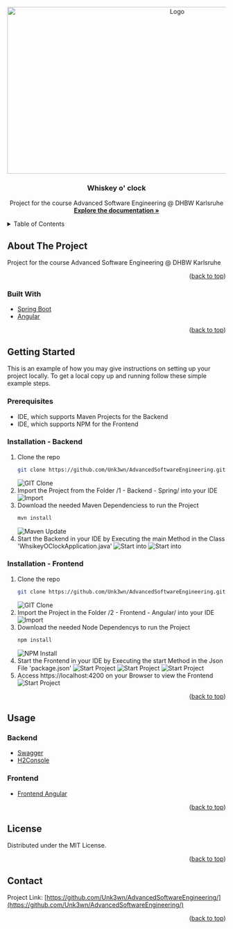 <div id="top"></div>
<!--
*** Thanks for checking out the Best-README-Template. If you have a suggestion
*** that would make this better, please fork the repo and create a pull request
*** or simply open an issue with the tag "enhancement".
*** Don't forget to give the project a star!
*** Thanks again! Now go create something AMAZING! :D
-->



<!-- PROJECT SHIELDS -->
<!--
*** I'm using markdown "reference style" links for readability.
*** Reference links are enclosed in brackets [ ] instead of parentheses ( ).
*** See the bottom of this document for the declaration of the reference variables
*** for contributors-url, forks-url, etc. This is an optional, concise syntax you may use.
*** https://www.markdownguide.org/basic-syntax/#reference-style-links
[![Contributors][contributors-shield]][contributors-url]
[![Forks][forks-shield]][forks-url]
[![Stargazers][stars-shield]][stars-url]
[![Issues][issues-shield]][issues-url]
[![MIT License][license-shield]][license-url]
[![LinkedIn][linkedin-shield]][linkedin-url] -->



<!-- PROJECT LOGO -->
<br />
<div align="center">
  <a href="https://github.com/Unk3wn/AdvancedSoftwareEngineering">
    <img src="Documentation/config/layout/header.png" alt="Logo" width="768" height="384">
  </a>

<h3 align="center">Whiskey o' clock</h3>
  <p align="center">
    Project for the course Advanced Software Engineering @ DHBW Karlsruhe
    <br />
    <a href="https://github.com/github_username/repo_name"><strong>Explore the documentation »</strong></a>
    <br />
  </p>
</div>



<!-- TABLE OF CONTENTS -->
<details>
  <summary>Table of Contents</summary>
  <ol>
    <li>
      <a href="#about-the-project">About The Project</a>
      <ul>
        <li><a href="#built-with">Built With</a></li>
      </ul>
    </li>
    <li>
      <a href="#getting-started">Getting Started</a>
      <ul>
        <li><a href="#prerequisites">Prerequisites</a></li>
        <li><a href="#installation">Installation</a></li>
      </ul>
    </li>
    <li><a href="#usage">Usage</a></li>
    <li><a href="#license">License</a></li>
    <li><a href="#contact">Contact</a></li>
  </ol>
</details>



<!-- ABOUT THE PROJECT -->
## About The Project

Project for the course Advanced Software Engineering @ DHBW Karlsruhe

<p align="right">(<a href="#top">back to top</a>)</p>


### Built With

* [Spring Boot](https://spring.io/projects/spring-boot)
* [Angular](https://angular.io/)

<p align="right">(<a href="#top">back to top</a>)</p>


<!-- GETTING STARTED -->
## Getting Started

This is an example of how you may give instructions on setting up your project locally.
To get a local copy up and running follow these simple example steps.

### Prerequisites

 - IDE, which supports Maven Projects for the Backend
 - IDE, which supports NPM for the Frontend

### Installation - Backend

1. Clone the repo
   ```sh
   git clone https://github.com/Unk3wn/AdvancedSoftwareEngineering.git
   ```
   ![GIT Clone](https://github.com/Unk3wn/AdvancedSoftwareEngineering/blob/master/Documentation/zfiles/Bilder/GITPULL.png?raw=true)
2. Import the Project from the Folder /1 - Backend - Spring/ into your IDE
   ![Import](https://github.com/Unk3wn/AdvancedSoftwareEngineering/blob/master/Documentation/zfiles/Bilder/B_Import.png?raw=true)
4. Download the needed Maven Dependenciess to run the Project
   ```sh
   mvn install
   ```
   ![Maven Update](https://github.com/Unk3wn/AdvancedSoftwareEngineering/blob/master/Documentation/zfiles/Bilder/B_MavenUpdate.png?raw=true)
4. Start the Backend in your IDE by Executing the main Method in the Class 'WhsikeyOClockApplication.java'
   ![Start into](https://github.com/Unk3wn/AdvancedSoftwareEngineering/blob/master/Documentation/zfiles/Bilder/B_StartBackend.png?raw=true)
   ![Start into](https://github.com/Unk3wn/AdvancedSoftwareEngineering/blob/master/Documentation/zfiles/Bilder/B_Running.png?raw=true)

### Installation - Frontend

1. Clone the repo
   ```sh
   git clone https://github.com/Unk3wn/AdvancedSoftwareEngineering.git
   ```
   ![GIT Clone](https://github.com/Unk3wn/AdvancedSoftwareEngineering/blob/master/Documentation/zfiles/Bilder/GITPULL.png?raw=true)
2. Import the Project in the Folder /2 - Frontend - Angular/ into your IDE
   ![Import](https://github.com/Unk3wn/AdvancedSoftwareEngineering/blob/master/Documentation/zfiles/Bilder/F_Import.png?raw=true)
4. Download the needed Node Dependencys to run the Project
   ```sh
   npm install
   ```
   ![NPM Install](https://github.com/Unk3wn/AdvancedSoftwareEngineering/blob/master/Documentation/zfiles/Bilder/F_NPM_Install.png?raw=true)
4. Start the Frontend in your IDE by Executing the start Method in the Json File 'package.json'
   ![Start Project](https://github.com/Unk3wn/AdvancedSoftwareEngineering/blob/master/Documentation/zfiles/Bilder/F_START_CONSOLE.png?raw=true)
   ![Start Project](https://github.com/Unk3wn/AdvancedSoftwareEngineering/blob/master/Documentation/zfiles/Bilder/F_START.png?raw=true)
   ![Start Project](https://github.com/Unk3wn/AdvancedSoftwareEngineering/blob/master/Documentation/zfiles/Bilder/F_VIEW.png?raw=true)
5. Access https://localhost:4200 on your Browser to view the Frontend
   ![Start Project](https://github.com/Unk3wn/AdvancedSoftwareEngineering/blob/master/Documentation/zfiles/Bilder/F_Overview.png?raw=true)
<p align="right">(<a href="#top">back to top</a>)</p>



<!-- USAGE EXAMPLES -->
## Usage
### Backend
 - [Swagger](http://localhost:8080/swagger-ui/index.html)
 - [H2Console](http://localhost:8080/h2-ui/login.jsp)

### Frontend
 - [Frontend Angular](http://localhost:4200/)
<p align="right">(<a href="#top">back to top</a>)</p>

<!-- LICENSE -->
## License

Distributed under the MIT License.

<p align="right">(<a href="#top">back to top</a>)</p>


<!-- CONTACT -->
## Contact

Project Link: [https://github.com/Unk3wn/AdvancedSoftwareEngineering/](https://github.com/Unk3wn/AdvancedSoftwareEngineering/)

<p align="right">(<a href="#top">back to top</a>)</p>

<!-- MARKDOWN LINKS & IMAGES 
<!-- https://www.markdownguide.org/basic-syntax/#reference-style-links
[contributors-shield]: https://img.shields.io/github/contributors/github_username/repo_name.svg?style=for-the-badge
[contributors-url]: https://github.com/github_username/repo_name/graphs/contributors
[forks-shield]: https://img.shields.io/github/forks/github_username/repo_name.svg?style=for-the-badge
[forks-url]: https://github.com/github_username/repo_name/network/members
[stars-shield]: https://img.shields.io/github/stars/github_username/repo_name.svg?style=for-the-badge
[stars-url]: https://github.com/github_username/repo_name/stargazers
[issues-shield]: https://img.shields.io/github/issues/github_username/repo_name.svg?style=for-the-badge
[issues-url]: https://github.com/github_username/repo_name/issues
[license-shield]: https://img.shields.io/github/license/github_username/repo_name.svg?style=for-the-badge
[license-url]: https://github.com/github_username/repo_name/blob/master/LICENSE.txt
[linkedin-shield]: https://img.shields.io/badge/-LinkedIn-black.svg?style=for-the-badge&logo=linkedin&colorB=555
[linkedin-url]: https://linkedin.com/in/linkedin_username
[product-screenshot]: images/screenshot.png -->
